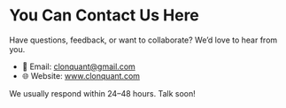 # You Can Contact Us Here
Have questions, feedback, or want to collaborate? We’d love to hear from you.

- 📩 Email: clonquant@gmail.com
- 🌐 Website: www.clonquant.com
<!-- 📱 Socials: -->

<!-- Twitter: @clonquant -->

<!-- Telegram: @clonquant -->

<!-- Discord: Join the Community -->

<!-- LinkedIn: ClonQuant -->

We usually respond within 24–48 hours. Talk soon!